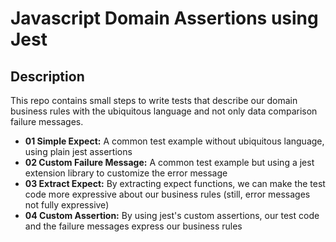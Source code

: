 # Javascript Domain Assertions using Jest

## Description

This repo contains small steps to write tests that describe our domain business rules 
with the ubiquitous language and not only data comparison failure messages.

- **01 Simple Expect:** A common test example without ubiquitous language, using plain jest assertions
- **02 Custom Failure Message:** A common test example but using a jest extension library to customize the error message
- **03 Extract Expect:** By extracting expect functions, we can make the test code more expressive about our business rules (still, error messages not fully expressive)
- **04 Custom Assertion:** By using jest's custom assertions, our test code and the failure messages express our business rules

